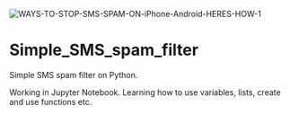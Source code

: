 ![WAYS-TO-STOP-SMS-SPAM-ON-iPhone-Android-HERES-HOW-1](https://user-images.githubusercontent.com/52111921/126864281-a2ffa1e0-c436-4887-86b0-924bc1209c85.jpg)
# Simple_SMS_spam_filter
Simple SMS spam filter on Python.

Working in Jupyter Notebook.
Learning how to use variables, lists, create and use functions etc.
